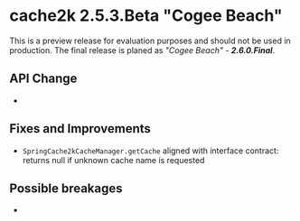 # cache2k 2.5.3.Beta "Cogee Beach"

This is a preview release for evaluation purposes and should not be used in production.
The final release is planed as *"Cogee Beach" - **2.6.0.Final***.

## API Change

- 

## Fixes and Improvements

- `SpringCache2kCacheManager.getCache` aligned with interface contract: returns null 
  if unknown cache name is requested 

## Possible breakages

- 
